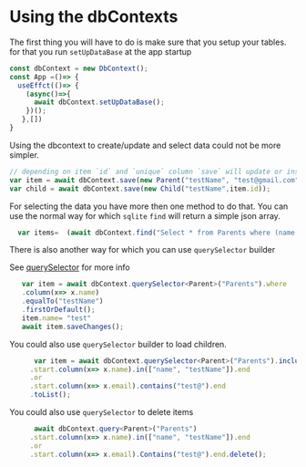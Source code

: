 # Using the dbContexts

The first thing you will have to do is make sure that you setup your tables.
for that you run `setUpDataBase` at the app startup

```ts
const dbContext = new DbContext();
const App =()=> {
  useEffct(()=> {
    (async()=>{
      await dbContext.setUpDataBase();
    })();
   },[])
}

```

Using the dbcontext to create/update and select data could not be more simpler.

```ts
// depending on item `id` and `unique` column `save` will update or insert the item
var item = await dbContext.save(new Parent("testName", "test@gmail.com"));
var child = await dbContext.save(new Child("testName",item.id));
```

For selecting the data you have more then one method to do that.
You can use the normal way for which `sqlite`
`find` will return a simple json array.
```ts
  var items=  (await dbContext.find("Select * from Parents where (name in (?,?)) OR (email like %?%)", ["name", "testName","test@" ])) as Parent[];
```

There is also another way for which you can use `querySelector` builder

See [querySelector](https://github.com/AlenToma/react-native-sqlite-orm/blob/main/documentations/querySelector.md) for more info
```ts
   var item = await dbContext.querySelector<Parent>("Parents").where
   .column(x=> x.name)
   .equalTo("testName")
   .firstOrDefault();
   item.name= "test"
   await item.saveChanges();
```

You could also use `querySelector` builder to load children.

```ts
      var item = await dbContext.querySelector<Parent>("Parents").include<Child>("Childrens").column("id", "parentId").toList("children").where
     .start.column(x=> x.name).in(["name", "testName"]).end
     .or
     .start.column(x=> x.email).contains("test@").end
     .toList();
```

You could also use `querySelector` to delete items
```ts
      await dbContext.query<Parent>("Parents")
     .start.column(x=> x.name).in(["name", "testName"]).end
     .or
     .start.column(x=> x.email).Contains("test@").end.delete();
```

